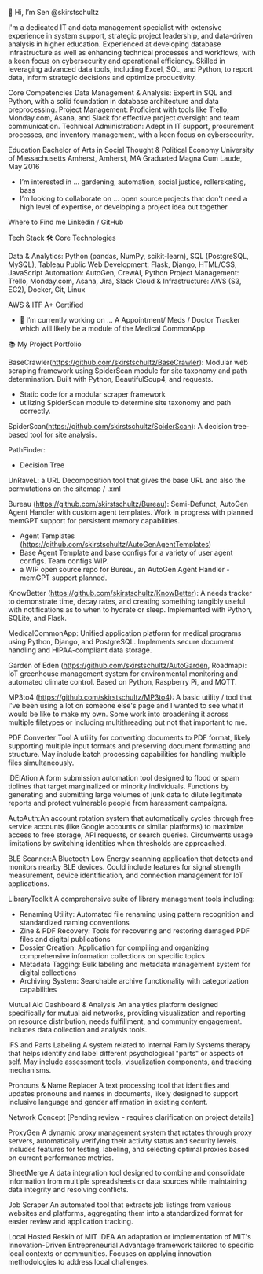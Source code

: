 
👋 Hi, I’m Sen
@skirstschultz

I'm a dedicated IT and data management specialist with extensive experience in system support, strategic project leadership, and data-driven analysis in higher education. 
Experienced at developing database infrastructure as well as enhancing technical processes and workflows, with a keen focus on cybersecurity and operational efficiency. 
Skilled in leveraging advanced data tools, including Excel, SQL, and Python, to report data, inform strategic decisions and optimize productivity.

Core Competencies
Data Management & Analysis: Expert in SQL and Python, with a solid foundation in database architecture and data preprocessing.
Project Management: Proficient with tools like Trello, Monday.com, Asana, and Slack for effective project oversight and team communication.
Technical Administration: Adept in IT support, procurement processes, and inventory management, with a keen focus on cybersecurity.

Education
Bachelor of Arts in Social Thought & Political Economy
University of Massachusetts Amherst, Amherst, MA
Graduated Magna Cum Laude, May 2016

-  I’m interested in ...
gardening, automation, social justice, rollerskating, bass
- I’m looking to collaborate on ...
open source projects that don't need a high level of expertise, or developing a project idea out together

Where to Find me
Linkedin / GitHub

Tech Stack
🛠️ Core Technologies

Data & Analytics: Python (pandas, NumPy, scikit-learn), SQL (PostgreSQL, MySQL), Tableau Public
Web Development: Flask, Django, HTML/CSS, JavaScript
Automation: AutoGen, CrewAI, Python
Project Management: Trello, Monday.com, Asana, Jira, Slack
Cloud & Infrastructure: AWS (S3, EC2), Docker, Git, Linux

AWS & ITF A+ Certified

- 🌱 I’m currently working on ...
A Appointment/ Meds / Doctor Tracker which will likely be a module of the Medical CommonApp



📚 My Project Portfolio

BaseCrawler(https://github.com/skirstschultz/BaseCrawler): Modular web scraping framework using SpiderScan module for site taxonomy and path determination. Built with Python, BeautifulSoup4, and requests.
- Static code for a modular scraper framework
- utilizing SpiderScan module to determine site taxonomy and path correctly.

SpiderScan(https://github.com/skirstschultz/SpiderScan):  A decision tree-based tool for site analysis.

PathFinder: 
- Decision Tree
  
UnRaveL: a URL Decomposition tool that gives the base URL and also the permutations on the sitemap / .xml

Bureau (https://github.com/skirstschultz/Bureau): Semi-Defunct, AutoGen Agent Handler with custom agent templates. Work in progress with planned memGPT support for persistent memory capabilities. 
- Agent Templates (https://github.com/skirstschultz/AutoGenAgentTemplates)
- Base Agent Template and base configs for a variety of user agent configs. Team configs WIP.
- a WIP open source repo for Bureau, an AutoGen Agent Handler - memGPT support planned.

KnowBetter (https://github.com/skirstschultz/KnowBetter): A needs tracker to demonstrate time, decay rates, and creating something tangibly useful with notifications as to when to hydrate or sleep. Implemented with Python, SQLite, and Flask.

MedicalCommonApp: Unified application platform for medical programs using Python, Django, and PostgreSQL. Implements secure document handling and HIPAA-compliant data storage.

Garden of Eden (https://github.com/skirstschultz/AutoGarden, Roadmap): IoT greenhouse management system for environmental monitoring and automated climate control. Based on Python, Raspberry Pi, and MQTT.

MP3to4 (https://github.com/skirstschultz/MP3to4): A basic utility / tool that I've been using a lot on someone else's page and I wanted to see what it would be like to make my own. Some work into broadening it across multiple filetypes or including multithreading but not that important to me.


PDF Converter Tool
A utility for converting documents to PDF format, likely supporting multiple input formats and preserving document formatting and structure. May include batch processing capabilities for handling multiple files simultaneously.

iDEIAtion
A form submission automation tool designed to flood or spam tiplines that target marginalized or minority individuals. Functions by generating and submitting large volumes of junk data to dilute legitimate reports and protect vulnerable people from harassment campaigns.

AutoAuth:An account rotation system that automatically cycles through free service accounts (like Google accounts or similar platforms) to maximize access to free storage, API requests, or search queries. Circumvents usage limitations by switching identities when thresholds are approached.

BLE Scanner:A Bluetooth Low Energy scanning application that detects and monitors nearby BLE devices. Could include features for signal strength measurement, device identification, and connection management for IoT applications.

LibraryToolkit
A comprehensive suite of library management tools including:
- Renaming Utility: Automated file renaming using pattern recognition and standardized naming conventions
- Zine & PDF Recovery: Tools for recovering and restoring damaged PDF files and digital publications
- Dossier Creation: Application for compiling and organizing comprehensive information collections on specific topics
- Metadata Tagging: Bulk labeling and metadata management system for digital collections
- Archiving System: Searchable archive functionality with categorization capabilities

Mutual Aid Dashboard & Analysis
An analytics platform designed specifically for mutual aid networks, providing visualization and reporting on resource distribution, needs fulfillment, and community engagement. Includes data collection and analysis tools.

IFS and Parts Labeling
A system related to Internal Family Systems therapy that helps identify and label different psychological "parts" or aspects of self. May include assessment tools, visualization components, and tracking mechanisms.

Pronouns & Name Replacer
A text processing tool that identifies and updates pronouns and names in documents, likely designed to support inclusive language and gender affirmation in existing content.

Network Concept
[Pending review - requires clarification on project details]

ProxyGen
A dynamic proxy management system that rotates through proxy servers, automatically verifying their activity status and security levels. Includes features for testing, labeling, and selecting optimal proxies based on current performance metrics.

SheetMerge
A data integration tool designed to combine and consolidate information from multiple spreadsheets or data sources while maintaining data integrity and resolving conflicts.

Job Scraper
An automated tool that extracts job listings from various websites and platforms, aggregating them into a standardized format for easier review and application tracking.

Local Hosted Reskin of  MIT IDEA
An adaptation or implementation of MIT's Innovation-Driven Entrepreneurial Advantage framework tailored to specific local contexts or communities. Focuses on applying innovation methodologies to address local challenges.

<!---
skirstschultz/skirstschultz is a ✨ special ✨ repository because its `README.md` (this file) appears on your GitHub profile.
You can click the Preview link to take a look at your changes.
--->

